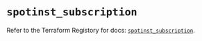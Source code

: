 # `spotinst_subscription`

Refer to the Terraform Registory for docs: [`spotinst_subscription`](https://registry.terraform.io/providers/spotinst/spotinst/1.112.0/docs/resources/subscription).
